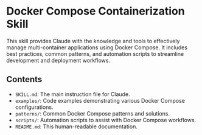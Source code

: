 # Docker Compose Containerization Skill

This skill provides Claude with the knowledge and tools to effectively manage multi-container applications using Docker Compose. It includes best practices, common patterns, and automation scripts to streamline development and deployment workflows.

## Contents

- `SKILL.md`: The main instruction file for Claude.
- `examples/`: Code examples demonstrating various Docker Compose configurations.
- `patterns/`: Common Docker Compose patterns and solutions.
- `scripts/`: Automation scripts to assist with Docker Compose workflows.
- `README.md`: This human-readable documentation.
